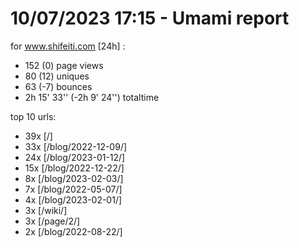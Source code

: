 # 10/07/2023 17:15 - Umami report
for www.shifeiti.com [24h] :

 - 152 (0) page views
 - 80 (12) uniques
 - 63 (-7) bounces
 - 2h 15' 33'' (-2h 9' 24'') totaltime


top 10 urls:
 - 39x [/]
 - 33x [/blog/2022-12-09/]
 - 24x [/blog/2023-01-12/]
 - 15x [/blog/2022-12-22/]
 - 8x [/blog/2023-02-03/]
 - 7x [/blog/2022-05-07/]
 - 4x [/blog/2023-02-01/]
 - 3x [/wiki/]
 - 3x [/page/2/]
 - 2x [/blog/2022-08-22/]


